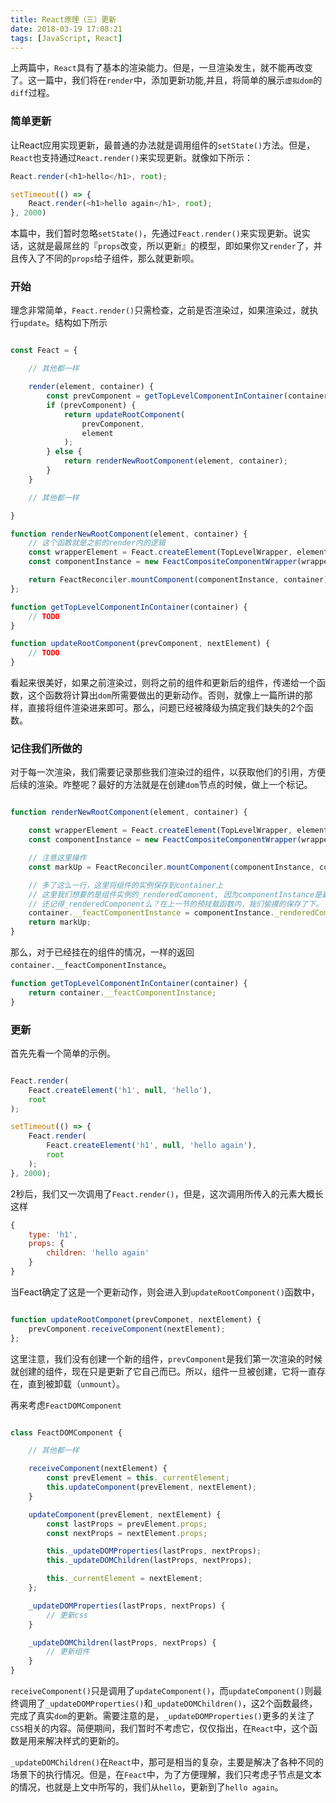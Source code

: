 ```yaml
---
title: React原理（三）更新
date: 2018-03-19 17:08:21
tags: [JavaScript, React]
---
```


上两篇中，`React`具有了基本的渲染能力。但是，一旦渲染发生，就不能再改变了。这一篇中，我们将在`render`中，添加更新功能,并且，将简单的展示`虚拟dom`的`diff`过程。


### 简单更新

让React应用实现更新，最普通的办法就是调用组件的`setState()`方法。但是，`React`也支持通过`React.render()`来实现更新。就像如下所示：

``` javascript
React.render(<h1>hello</h1>, root);

setTimeout(() => {
    React.render(<h1>hello again</h1>, root);
}, 2000)
```

本篇中，我们暂时忽略`setState()`，先通过`Feact.render()`来实现更新。说实话，这就是最屌丝的『`props`改变，所以更新』的模型，即如果你又`render`了，并且传入了不同的`props`给子组件，那么就更新呗。

### 开始

理念非常简单，`Feact.render()`只需检查，之前是否渲染过，如果渲染过，就执行`update`。结构如下所示

``` javascript

const Feact = {

    // 其他都一样

    render(element, container) {
        const prevComponent = getTopLevelComponentInContainer(container);
        if (prevComponent) {
            return updateRootComponent(
                prevComponent,
                element
            );
        } else {
            return renderNewRootComponent(element, container);
        }
    }

    // 其他都一样

}

function renderNewRootComponent(element, container) {
    // 这个函数就是之前的render内的逻辑
    const wrapperElement = Feact.createElement(TopLevelWrapper, element);
    const componentInstance = new FeactCompositeComponentWrapper(wrapperElement);

    return FeactReconciler.mountComponent(componentInstance, container);
};

function getTopLevelComponentInContainer(container) {
    // TODO
}

function updateRootComponent(prevComponent, nextElement) {
    // TODO
}

```

看起来很美好，如果之前渲染过，则将之前的组件和更新后的组件，传递给一个函数，这个函数将计算出`dom`所需要做出的更新动作。否则，就像上一篇所讲的那样，直接将组件渲染进来即可。那么，问题已经被降级为搞定我们缺失的2个函数。


### 记住我们所做的

对于每一次渲染，我们需要记录那些我们渲染过的组件，以获取他们的引用，方便后续的渲染。咋整呢？最好的方法就是在创建`dom`节点的时候，做上一个标记。

``` javascript

function renderNewRootComponent(element, container) {

    const wrapperElement = Feact.createElement(TopLevelWrapper, element);
    const componentInstance = new FeactCompositeComponentWrapper(wrapperElement);

    // 注意这里操作
    const markUp = FeactReconciler.mountComponent(componentInstance, container);

    // 多了这么一行，这里将组件的实例保存到container上
    // 这里我们想要的是组件实例的_renderedComonent, 因为componentInstance是最顶级的一个壳子，无需更新
    // 还记得_renderedComponent么？在上一节的预挂载函数内，我们偷摸的保存了下。
    container.__feactComponentInstance = componentInstance._renderedComponent;
    return markUp;
}

```

那么，对于已经挂在的组件的情况，一样的返回`container.__feactComponentInstance`。

``` javascript
function getTopLevelComponentInContainer(container) {
    return container.__feactComponentInstance;
}
```

### 更新

首先先看一个简单的示例。

``` javascript

Feact.render(
    Feact.createElement('h1', null, 'hello'),
    root
);

setTimeout(() => {
    Feact.render(
        Feact.createElement('h1', null, 'hello again'),
        root
    );
}, 2000);

```

2秒后，我们又一次调用了`Feact.render()`，但是，这次调用所传入的元素大概长这样

``` javascript
{
    type: 'h1',
    props: {
        children: 'hello again'
    }
}

```

当Feact确定了这是一个更新动作，则会进入到`updateRootComponent()`函数中，

``` javascript

function updateRootComponet(prevComponet, nextElement) {
    prevComponent.receiveComponent(nextElement);
};

```

这里注意，我们没有创建一个新的组件，`prevComponent`是我们第一次渲染的时候就创建的组件，现在只是更新了它自己而已。所以，组件一旦被创建，它将一直存在，直到被卸载（`unmount`）。

再来考虑`FeactDOMComponent`

``` javascript

class FeactDOMComponent {

    // 其他都一样

    receiveComponent(nextElement) {
        const prevElement = this._currentElement;
        this.updateComponent(prevElement, nextElement);
    }

    updateComponent(prevElement, nextElement) {
        const lastProps = prevElement.props;
        const nextProps = nextElement.props;

        this._updateDOMProperties(lastProps, nextProps);
        this._updateDOMChildren(lastProps, nextProps);

        this._currentElement = nextElement;
    };

    _updateDOMProperties(lastProps, nextProps) {
        // 更新css
    }

    _updateDOMChildren(lastProps, nextProps) {
        // 更新组件
    }
}

```

`receiveComponent()`只是调用了`updateComponent()`，而`updateComponent()`则最终调用了`_updateDOMProperties()`和`_updateDOMChildren()`，这2个函数最终，完成了真实`dom`的更新。需要注意的是，`_updateDOMProperties()`更多的关注了`CSS`相关的内容。简便期间，我们暂时不考虑它，仅仅指出，在`React`中，这个函数是用来解决样式的更新的。

`_updateDOMChildren()`在`React`中，那可是相当的复杂，主要是解决了各种不同的场景下的执行情况。但是，在`Feact`中，为了方便理解，我们只考虑子节点是文本的情况，也就是上文中所写的，我们从`hello`，更新到了`hello again`。